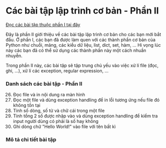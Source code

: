 # Các bài tập lập trình cơ bản - Phần II

<a href="https://github.com/hoanvu/basic_programming_exercises">Đọc các bài tập thuộc phần I tại đây</a>

Đây là phần II giới thiệu về các bài tập lập trình cơ bản cho các bạn mới bắt đầu. Ở phần I, các bạn đã được làm quen với các thành phần cơ bản của Python như chuỗi, mảng, các kiểu dữ liệu, list, dict, set, hàm, ... Hi vọng lúc này các bạn đã có thể sử dụng các thành phần này một cách nhuần nhuyễn. 

Trong phần II này, các bài tập sẽ tập trung chủ yếu vào việc xử lí file (đọc, ghi, ...), xử lí các exception, regular expression, ...

### Danh sách các bài tập - Phần II
26. Đọc file và in nội dung ra màn hình
27. Đọc một file và dùng exception handling để in lỗi tương ứng nếu file đó không tồn tại
28. Tính số dòng, số từ và chữ cái trong một file
29. Tính tổng 2 số được nhập vào và dùng exception handling để kiểm tra input người dùng có phải là số hay không
30. Ghi dòng chữ "Hello World!" vào file với tên bất kì

### Mô tả chi tiết bài tập